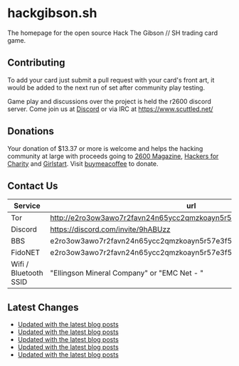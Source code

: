 # hackgibson.sh
The homepage for the open source Hack The Gibson // SH trading card game.


## Contributing

To add your card just submit a pull request with your card's front art, it would be added to the next run of set after community play testing.

Game play and discussions over the project is held the r2600 discord server. Come join us at [Discord](https://discord.com/invite/9hABUzz) or via IRC at https://www.scuttled.net/


## Donations

Your donation of $13.37 or more is welcome and helps the hacking community at large with proceeds going to [2600 Magazine](https://2600.com/), [Hackers for Charity](https://hackersforcharity.org) and [Girlstart](https://girlstart.org).  Visit [buymeacoffee](https://www.buymeacoffee.com/hackgibson.sh) to donate.


## Contact Us

Service | url
-|-
Tor | http://e2ro3ow3awo7r2favn24n65ycc2qmzkoayn5r57e3f56nvjwdcgg32ad.onion
Discord | https://discord.com/invite/9hABUzz
BBS | e2ro3ow3awo7r2favn24n65ycc2qmzkoayn5r57e3f56nvjwdcgg32ad.onion:23
FidoNET | e2ro3ow3awo7r2favn24n65ycc2qmzkoayn5r57e3f56nvjwdcgg32ad.onion:24554
Wifi / Bluetooth SSID | "Ellingson Mineral Company" or "EMC Net - <fidonet address>"

## Latest Changes
<!-- BLOG-POST-LIST:START -->
- [Updated with the latest blog posts](https://github.com/DFW2600/hackgibson.sh/commit/e4b6828fe630f2e50ce2a3f79396cfc7881ca457)
- [Updated with the latest blog posts](https://github.com/DFW2600/hackgibson.sh/commit/4a4293604e8ee1e87213d96d9ed1ffb1c3e50e43)
- [Updated with the latest blog posts](https://github.com/DFW2600/hackgibson.sh/commit/0f2a4ca7f71f2dc1f5a216d2d37c9aff952f3ad5)
- [Updated with the latest blog posts](https://github.com/DFW2600/hackgibson.sh/commit/bcec3a197995895ee488cd733997ebafd8e825f2)
- [Updated with the latest blog posts](https://github.com/DFW2600/hackgibson.sh/commit/0156f18d311127cf77dce4b7b56a56669da755ce)
<!-- BLOG-POST-LIST:END -->
